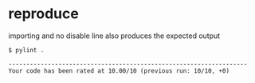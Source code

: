# reproduce

importing and no disable line also produces the expected output

```
$ pylint .

-------------------------------------------------------------------
Your code has been rated at 10.00/10 (previous run: 10/10, +0)
```
